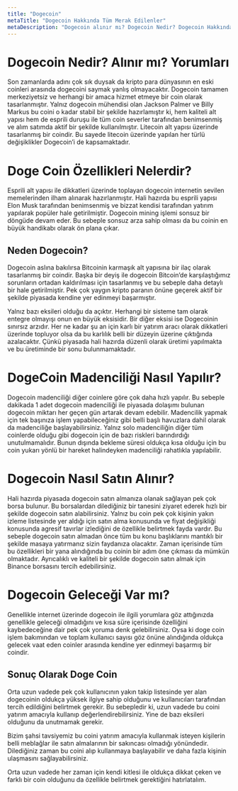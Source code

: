 ```yaml
---
title: "Dogecoin"
metaTitle: "Dogecoin Hakkında Tüm Merak Edilenler"
metaDescription: "Dogecoin alınır mı? Dogecoin Nedir? Dogecoin Hakkında Tüm Merak Edilenler"
---
```

# Dogecoin Nedir? Alınır mı? Yorumları

Son zamanlarda adını çok sık duysak da kripto para dünyasının en eski coinleri arasında dogecoini saymak yanlış olmayacaktır. Dogecoin tamamen merkeziyetsiz ve herhangi bir amaca hizmet etmeye bir coin olarak tasarlanmıştır. Yalnız dogecoin mühendisi olan Jackson Palmer ve Billy Markus bu coini o kadar stabil bir şekilde hazırlamıştır ki, hem kaliteli alt yapısı hem de esprili duruşu ile  tüm coin severler tarafından benimsenmiş ve alım satımda aktif bir şekilde kullanılmıştır. Litecoin alt yapısı üzerinde tasarlanmış bir coindir. Bu sayede litecoin üzerinde yapılan her türlü değişiklikler Dogecoin’i de kapsamaktadır. 

# Doge Coin Özellikleri Nelerdir?

Esprili alt yapısı ile dikkatleri üzerinde toplayan dogecoin internetin sevilen memelerinden ilham alınarak hazırlanmıştır. Hali hazırda bu esprili yapısı Elon Musk tarafından benimsenmiş ve bizzat kendisi tarafından yatırım yapılarak popüler hale getirilmiştir. Dogecoin mining işlemi sonsuz bir döngüde devam eder. Bu sebeple sonsuz arza sahip olması da bu coinin en büyük handikabı olarak ön plana çıkar. 

## Neden Dogecoin?

Dogecoin aslına bakılırsa Bitcoinin karmaşık alt yapısına bir ilaç olarak tasarlanmış bir coindir. Başka bir deyiş ile dogecoin Bitcoin’de karşılaştığımız sorunların ortadan kaldırılması için tasarlanmış ve bu sebeple daha detaylı bir hale getirilmiştir. Pek çok yaygın kripto paranın önüne geçerek aktif bir şekilde piyasada kendine yer edinmeyi başarmıştır. 

Yalnız bazı eksileri olduğu da açıktır. Herhangi bir sisteme tam olarak entegre olmayışı onun en büyük eksisidir. Bir diğer eksisi ise Dogecoinin sınırsız arzıdır. Her ne kadar şu an için karlı bir yatırım aracı olarak dikkatleri üzerinde topluyor olsa da bu karlılık belli bir düzeyin üzerine çıktığında azalacaktır. Çünkü piyasada hali hazırda düzenli olarak üretimi yapılmakta ve bu üretiminde bir sonu bulunmamaktadır.

# DogeCoin Madenciliği Nasıl Yapılır?

Dogecoin madenciliği diğer coinlere göre çok daha hızlı yapılır. Bu sebeple dakikada 1 adet dogecoin madenciliği ile piyasada dolaşımı bulunan dogecoin miktarı her geçen gün artarak devam edebilir. Madencilik yapmak için tek başınıza işlem yapabileceğiniz gibi belli başlı havuzlara dahil olarak da madenciliğe başlayabilirsiniz. Yalnız solo madenciliğin diğer tüm coinlerde olduğu gibi dogecoin için de bazı riskleri barındırdığı unutulmamalıdır. Bunun dışında bekleme süresi oldukça kısa olduğu için bu coin yukarı yönlü bir hareket halindeyken madenciliği rahatlıkla yapılabilir. 

# Dogecoin Nasıl Satın Alınır?

Hali hazırda piyasada dogecoin satın almanıza olanak sağlayan pek çok borsa bulunur. Bu borsalardan dilediğiniz bir tanesini ziyaret ederek hızlı bir şekilde dogecoin satın alabilirsiniz. Yalnız bu coin pek çok kişinin yakın izleme listesinde yer aldığı için satın alma konusunda ve fiyat değişikliği konusunda agresif tavırlar izlediğini de özellikle belirtmek fayda vardır. Bu sebeple dogecoin satın almadan önce tüm bu konu başlıklarını mantıklı bir şekilde masaya yatırmanız sizin faydanıza olacaktır. Zaman içerisinde tüm bu özellikleri bir yana alındığında bu coinin bir adım öne çıkması da mümkün olmaktadır. Ayrıcalıklı ve kaliteli bir şekilde dogecoin satın almak için Binance borsasını tercih edebilirsiniz.

# Dogecoin Geleceği Var mı?

Genellikle internet üzerinde dogecoin ile ilgili yorumlara göz attığınızda genellikle geleceği olmadığını ve kısa süre içerisinde özelliğini kaybedeceğine dair pek çok yoruma denk gelebilirsiniz. Oysa ki doge coin işlem bakımından ve toplam kullanıcı sayısı göz önüne alındığında oldukça gelecek vaat eden coinler arasında kendine yer edinmeyi başarmış bir coindir. 

## Sonuç Olarak Doge Coin

Orta uzun vadede pek çok kullanıcının yakın takip listesinde yer alan dogecoinin oldukça yüksek ilgiye sahip olduğunu ve kullanıcıları tarafından tercih edildiğini belirtmek gerekir. Bu sebepledir ki, uzun vadede bu coini yatırım amacıyla kullanıp değerlendirebilirsiniz. Yine de bazı eksileri olduğunu da unutmamak gerekir. 

Bizim şahsi tavsiyemiz bu coini yatırım amacıyla kullanmak isteyen kişilerin belli meblağlar ile satın almalarının bir sakıncası olmadığı yönündedir. Dilediğiniz zaman bu coini alıp kullanmaya başlayabilir ve daha fazla kişinin ulaşmasını sağlayabilirsiniz. 

Orta uzun vadede her zaman için kendi kitlesi ile oldukça dikkat çeken ve farklı bir coin olduğunu da özellikle belirtmek gerektiğini hatırlatalım. 
